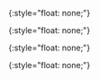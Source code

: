 [Table of Contents]: toc.html
[Home]: index.html
[Patient Matching]: patient-matching.html
[Industry Initiatives]: industry-initiatives.html
[Guidance on Identity Assurance]: guidance-on-identity-assurance.html
[Digital Identity]: digital-identity.html
[Use Cases]: use-cases.html
[Guidance Matching]: guidance-matching.html
[FHIR Artifacts]: artifacts.html
[Glossary]: glossary.html
[IDI Patient]: StructureDefinition-IDI-Patient.html
[IDI Patient L0]: StructureDefinition-IDI-Patient-L0.html
[IDI Patient L1]: StructureDefinition-IDI-Patient-L1.html
[Multiple Digital Identity Patient Example]: StructureDefinition-Multiple-Digital-Identity-Patient-Example.html
[$IDI-match]: StructureDefinition-idi-match-bundle.html
[Person Resource Profile for FAST ID]: StructureDefinition-FASTIDPerson.html

[Patient-Directed B2C Diagram]: patient-directed-b2c.png
{:style="float: none;"}

[B2B Diagram]: b2b.png
{:style="float: none;"}

[B2B with Patient User Diagram]: b2b-with-patient-user.png
{:style="float: none;"}

[Patient-Mediated B2C Diagram]: patient-mediated-b2c.png
{:style="float: none;"}

